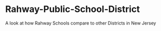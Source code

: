 # Rahway-Public-School-District
A look at how Rahway Schools compare to other Districts in New Jersey
